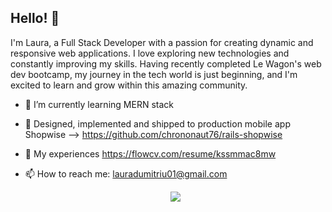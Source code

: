 ## Hello! 👋

I'm Laura, a Full Stack Developer with a passion for creating dynamic and responsive web applications. 
I love exploring new technologies and constantly improving my skills. Having recently completed Le Wagon's web dev bootcamp, my journey in the tech world is just beginning, and I'm excited to learn and grow within this amazing community.


- 🔭 I’m currently learning MERN stack 

- 📱 Designed, implemented and shipped to production mobile app Shopwise --> https://github.com/chrononaut76/rails-shopwise
  
- 📄 My experiences https://flowcv.com/resume/kssmmac8mw
  
- 📫 How to reach me: lauradumitriu01@gmail.com
  

  <p align="center">
  <a href="https://skillicons.dev">
    <img src="https://skillicons.dev/icons?i=git,html,css,sass,bootstrap,js,ruby,rails,heroku,postgres,figma&theme=light" />
  </a>
</p>



